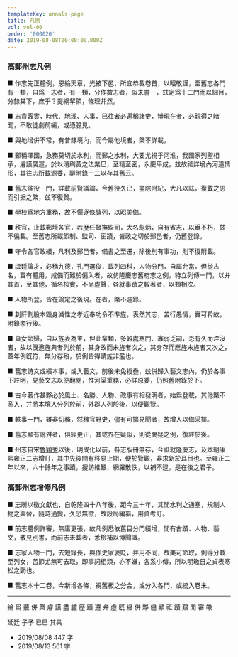 ```yaml
---
templateKey: annals-page
title: 凡例
vol: vol-00
order: '000020'
date: 2019-08-08T00:00:00.000Z
---
```


### 高郵州志凡例

■ 作志先正體例，恩綸天章，光被下邑，所宜恭載卷首，以昭敬謹，至舊志各門有一類，自爲一志者，有一類，分作數志者，似未書一，玆定爲十二門而以細目，分隸其下，庶乎？提綱挈領，條理井然。

■ 志貴覈實，時代、地理、人事，巳往者必遍稽諸史，博現在者，必親得之睹聞，不敢徒劇前編，或憑臆見。

■ 輿地增併不常，有昔隸境內，而今屬他境者，槩不詳載。

■ 郵稱澤國，急務莫切於水利，而郵之水利，大要尤視乎河淮，我國家列聖相承，𥈠謨廣運，於以清刷黃之法業巳，至精至密，永慶平成，玆故祗詳境內河道情形，其往志所載源委，聊附錄一二以存其舊云。

■ 舊志徭役一門，詳載前賢議論，今舊役久已，盡除附紀，大凡以誌，復載之恩而引据之繁，玆不復贅。

■ 學校爲地方重務，故不憚逐條臚列，以昭美備。

■ 秩官，止載郵境各官，若歴任督撫監司，大名彪炳，自有省志，以垂不朽，玆不徧載。至舊志所載節制、監司、宦蹟，皆政之切於郵邑者，仍舊登錄。

■ 守令各官政績，凡利及郵邑者，備書之至遷，除後別有事功，則不復附載。

■ 虞廷論才，必稱九德，孔門選俊，載列四科，人物分門，自屬允當，但從古名，賢有體用，咸備而難於偏入者，故仿隆慶志舊府志之例，特立列傳一門，以弁其首，至其他，循名核實，不尚虛聲，各就事蹟之較著者，以類相次。

■ 人物所登，皆在論定之後現。在者，槩不遽錄。

■ 刲肝割股本毁身滅性之孝近奉功令不準旌，表然其志，苦行愚情，實可矜故，附錄孝行後。

■ 貞女節婦，自以旌表為主，但此輩類，多僻處寒門、寡弱乏嗣，恐有久而湮沒者，故以旣邀旌典者列於前，其身故而未旌者次之，其身存而應旌未旌者又次之，蓋年例旣符，無分存歿，於例皆得請旌非濫也。

■ 舊志詩文或綴本事，或入藝文，前後未免複疊，玆併歸入藝文志內，仍於各事下註明，見藝文志以便翻閱，惟河渠重務，必詳原委，仍照舊附錄於下。

■ 古今著作甚夥必於風土、名勝、人物、政事有相發明者，始爲登載，其他槩不濫入，并將本境人分列於前，外郡人列於後，以便觀覽。

■ 軼事一門，雖非切務，然稗官野史，儘有可擴見聞者，故增入以備采擇。

■ 舊志顯有訛舛者，俱經更正，其或界在疑似，則從闕疑之例，復註於後。

■ 州志自宋<u>魯穎秀</u>以後，明成化以前，各志版冊無存，今祗就隆慶志，及本朝康熙雍正二志增訂，其中先後間有移易止期，便於覽觀，非求新於耳目也。至雍正二年以來，六十餘年之事蹟，搜訪維艱，網羅散佚，以補不逮，是在後之君子。

### 高郵州志增修凡例

■ 志所以徵文獻也，自乾隆四十八年後，距今三十年，其閒水利之通塞，規制人物之興替，隨時通變，久恐無徵，故設局編纂，用資考訂。

■ 前志體例詳審，無庸更張，故凡例悉依舊目分門續增，閒有古蹟、人物、藝文，散見別書，而前志未載者，悉檢補以博聞識。

■ 志家人物一門，去短錄長，與作史家褒貶，并用不同，故美可節取，例得分載至列女，苦節尤無可去取，即事詞相類，亦不嫌，各系小傳，所以明皦日之貞表寒松之勁也。

■ 舊志本十二卷，今新增各條，視舊板之分合，或分入各門，或統入卷末。


---


綸 爲 覈 併 槩 𥈠 謨 盡 臚 歴
蹟 遷 弁 虛 旣 綴 併 夥 儘 顯
祗 蹟 艱 閒 審 皦

延廷
子予
已巳
其共


- 2019/08/08 447 字
- 2019/08/13 561 字
